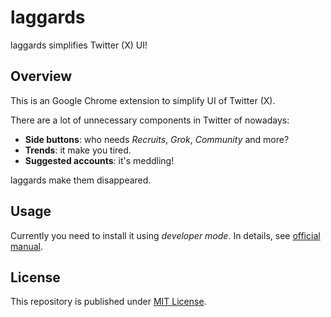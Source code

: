 # laggards

laggards simplifies Twitter (X) UI!

## Overview

This is an Google Chrome extension to simplify UI of Twitter (X).

There are a lot of unnecessary components in Twitter of nowadays:

- **Side buttons**: who needs *Recruits*, *Grok*, *Community* and more?
- **Trends**: it make you tired.
- **Suggested accounts**: it's meddling!

laggards make them disappeared.

## Usage

Currently you need to install it using *developer mode*.
In details, see [official manual](https://support.google.com/chrome/a/answer/2714278).

## License

This repository is published under [MIT License](LICENSE).
